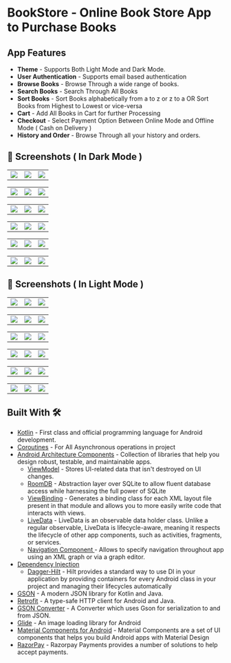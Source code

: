 # BookStore - Online Book Store App to Purchase Books

## App Features

- **Theme** - Supports Both Light Mode and Dark Mode.
- **User Authentication** - Supports email based authentication
- **Browse Books** - Browse Through a wide range of books.
- **Search Books** - Search Through All Books
- **Sort Books** - Sort Books alphabetically from a to z or z to a OR Sort Books from Highest to Lowest or vice-versa
- **Cart** - Add All Books in Cart for further Processing
- **Checkout** - Select Payment Option Between Online Mode and Offline Mode ( Cash on Delivery )
- **History and Order** - Browse Through all your history and orders.

## 📸 Screenshots ( In Dark Mode )


|   |   |   |
|---|---|---|
|![](bookstore-screenshots/dark/1.jpeg)|![](bookstore-screenshots/dark/2.jpeg)|![](bookstore-screenshots/dark/3.jpeg)

|   |   |   |
|---|---|---|
|![](bookstore-screenshots/dark/4.jpeg)|![](bookstore-screenshots/dark/5.jpeg)|![](bookstore-screenshots/dark/6.jpeg)

|   |   |   |
|---|---|---|
|![](bookstore-screenshots/dark/7.jpeg)|![](bookstore-screenshots/dark/8.jpeg)|![](bookstore-screenshots/dark/9.jpeg)

|   |   |   |
|---|---|---|
|![](bookstore-screenshots/dark/10.jpeg)|![](bookstore-screenshots/dark/11.jpeg)|![](bookstore-screenshots/dark/12.jpeg)

|   |   |   |
|---|---|---|
|![](bookstore-screenshots/dark/13.jpeg)|![](bookstore-screenshots/dark/14.jpeg)|![](bookstore-screenshots/dark/15.jpeg)

|   |   |   |
|---|---|---|
|![](bookstore-screenshots/dark/16.jpeg)|![](bookstore-screenshots/dark/17.jpeg)|![](bookstore-screenshots/dark/18.jpeg)



## 📸 Screenshots ( In Light Mode )

|   |   |   |
|---|---|---|
|![](bookstore-screenshots/light/1.jpeg)  | ![](bookstore-screenshots/light/2.jpeg)  | ![](bookstore-screenshots/light/3.jpeg)

|   |   |   |
|---|---|---|
|![](bookstore-screenshots/light/3a.jpeg) | ![](bookstore-screenshots/light/5.jpeg)  | ![](bookstore-screenshots/light/6.jpeg)

|   |   |   |
|---|---|---|
|![](bookstore-screenshots/light/7.jpeg)  | ![](bookstore-screenshots/light/8.jpeg)  | ![](bookstore-screenshots/light/9.jpeg)

|   |   |   |
|---|---|---|
|![](bookstore-screenshots/light/10.jpeg) | ![](bookstore-screenshots/light/11.jpeg) | ![](bookstore-screenshots/light/12.jpeg)

|   |   |   |
|---|---|---|
|![](bookstore-screenshots/light/13.jpeg) | ![](bookstore-screenshots/light/14.jpeg) | ![](bookstore-screenshots/light/15.jpeg)

|   |   |   |
|---|---|---|
|![](bookstore-screenshots/light/16.jpeg) | ![](bookstore-screenshots/light/17.jpeg) | ![](bookstore-screenshots/light/18.jpeg)


## Built With 🛠
- [Kotlin](https://kotlinlang.org/) - First class and official programming language for Android development.
- [Coroutines](https://kotlinlang.org/docs/reference/coroutines-overview.html) - For All Asynchronous operations in project
- [Android Architecture Components](https://developer.android.com/topic/libraries/architecture) - Collection of libraries that help you design robust, testable, and maintainable apps.
  - [ViewModel](https://developer.android.com/topic/libraries/architecture/viewmodel) - Stores UI-related data that isn't destroyed on UI changes. 
  - [RoomDB](https://developer.android.com/training/data-storage/room) - Abstraction layer over SQLite to allow fluent database access while harnessing the full power of SQLite
  - [ViewBinding](https://developer.android.com/topic/libraries/view-binding) - Generates a binding class for each XML layout file present in that module and allows you to more easily write code that interacts with views.
  - [LiveData](https://developer.android.com/topic/libraries/architecture/livedata) - LiveData is an observable data holder class. Unlike a regular observable, LiveData is lifecycle-aware, meaning it respects the lifecycle of other app components, such as activities, fragments, or services.
  - [Navigation Component ](https://developer.android.com/guide/navigation) - Allows to specify navigation throughout app using an XML graph or via a graph editor.
- [Dependency Injection](https://developer.android.com/training/dependency-injection) 
  - [Dagger-Hilt](https://dagger.dev/hilt/) - Hilt provides a standard way to use DI in your application by providing containers for every Android class in your project and managing their lifecycles automatically
- [GSON](https://github.com/google/gson) - A modern JSON library for Kotlin and Java.
- [Retrofit](https://square.github.io/retrofit/) - A type-safe HTTP client for Android and Java.
- [GSON Converter](https://github.com/square/retrofit/tree/master/retrofit-converters/gson) - A Converter which uses Gson for serialization to and from JSON.
- [Glide](https://github.com/bumptech/glide) - An image loading library for Android
- [Material Components for Android](https://github.com/material-components/material-components-android) - Material Components are a set of UI components that helps you build Android apps with Material Design
- [RazorPay](https://razorpay.com/docs/payments/payment-gateway/android-integration/standard) - Razorpay Payments provides a number of solutions to help accept payments.

